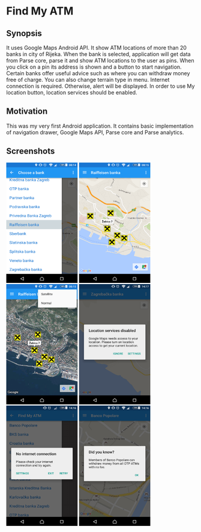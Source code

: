 # Find My ATM

## Synopsis

It uses Google Maps Android API. It show ATM locations of more than 20 banks in city of Rijeka. When the bank is selected, application will get data from Parse core, parse it and show ATM locations to the user as pins. When you click on a pin its address is shown and a button to start navigation. Certain banks offer useful advice such as where you can withdraw money free of charge. You can also change terrain type in menu. Internet connection is required. Otherwise, alert will be displayed. In order to use My location button, location services should be enabled.

## Motivation

This was my very first Android application.
It contains basic implementation of navigation drawer, Google Maps API, Parse core and Parse analytics.

## Screenshots

<img src="https://github.com/marioloncar/FindMyATM/blob/master/screenshots/navigation_drawer.png" width="190" height="320">
<img src="https://github.com/marioloncar/FindMyATM/blob/master/screenshots/markers.png" width="190" height="320">
<img src="https://github.com/marioloncar/FindMyATM/blob/master/screenshots/terrains.png" width="190" height="320">
<img src="https://github.com/marioloncar/FindMyATM/blob/master/screenshots/location_alert.png" width="190" height="320">
<img src="https://github.com/marioloncar/FindMyATM/blob/master/screenshots/connection_alert.png" width="190" height="320">
<img src="https://github.com/marioloncar/FindMyATM/blob/master/screenshots/hint.png" width="190" height="320">

